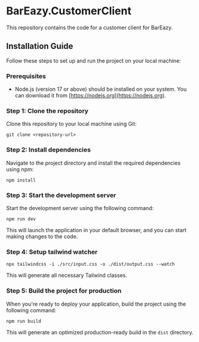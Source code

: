 # BarEazy.CustomerClient

This repository contains the code for a customer client for BarEazy.

## Installation Guide

Follow these steps to set up and run the project on your local machine:

### Prerequisites

- Node.js (version 17 or above) should be installed on your system. You can download it from [https://nodejs.org](https://nodejs.org).

### Step 1: Clone the repository

Clone this repository to your local machine using Git:

```shell
git clone <repository-url>
```

### Step 2: Install dependencies

Navigate to the project directory and install the required dependencies using npm:

```shell
npm install
```

### Step 3: Start the development server

Start the development server using the following command:

```shell
npm run dev
```
This will launch the application in your default browser, and you can start making changes to the code.

### Step 4: Setup tailwind watcher

```shell
npx tailwindcss -i ./src/input.css -o ./dist/output.css --watch
```
This will generate all necessary Tailwind classes.

### Step 5: Build the project for production

When you're ready to deploy your application, build the project using the following command:

```shell
npm run build
```

This will generate an optimized production-ready build in the `dist` directory.

